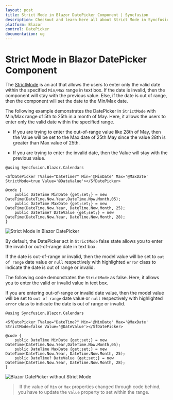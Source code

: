 ```yaml
---
layout: post
title: Strict Mode in Blazor DatePicker Component | Syncfusion
description: Checkout and learn here all about Strict Mode in Syncfusion Blazor DatePicker component and much more.
platform: Blazor
control: DatePicker
documentation: ug
---
```


# Strict Mode in Blazor DatePicker Component

The [StrictMode](https://help.syncfusion.com/cr/blazor/Syncfusion.Blazor.Calendars.SfDatePicker-1.html#Syncfusion_Blazor_Calendars_SfDatePicker_1_StrictMode) is an act that allows the users to enter only the valid date within the specified `Min/Max` range in text box. If the date is invalid, then the component will stay with the previous value. Else, if the date is out of range, then the component will set the date to the Min/Max date.

The following example demonstrates the DatePicker in `StrictMode` with Min/Max range of 5th to 25th in a month of May. Here, it allows the users to enter only the valid date within the specified range.

* If you are trying to enter the out-of-range value like 28th of May, then the Value will be set to the Max date of 25th May since the value 28th is greater than Max value of 25th.

* If you are trying to enter the invalid date, then the Value will stay with the previous value.

```cshtml
@using Syncfusion.Blazor.Calendars

<SfDatePicker TValue="DateTime?" Min='@MinDate' Max='@MaxDate' StrictMode=true Value='@DateValue'></SfDatePicker>

@code {
    public DateTime MinDate {get;set;} = new DateTime(DateTime.Now.Year,DateTime.Now.Month,05);
    public DateTime MaxDate {get;set;} = new DateTime(DateTime.Now.Year, DateTime.Now.Month, 25);
    public DateTime? DateValue {get;set;} = new DateTime(DateTime.Now.Year, DateTime.Now.Month, 28);
}
```



![Strict Mode in Blazor DatePicker](./images/blazor-datepicker-strict-mode.png)

By default, the DatePicker act in `StrictMode` false state allows you to enter the invalid or out-of-range date in text box.

If the date is out-of-range or invalid, then the model value will be set to `out of range` date value or `null` respectively with highlighted  `error` class to indicate the date is out of range or invalid.

The following code demonstrates the `StrictMode` as false. Here, it allows you to enter the valid or invalid value in text box.

If you are entering out-of-range or invalid date value, then the model value will be set to `out of range` date value or `null` respectively with highlighted  `error` class to indicate the date is out of range or invalid.

```cshtml
@using Syncfusion.Blazor.Calendars

<SfDatePicker TValue="DateTime?" Min='@MinDate' Max='@MaxDate' StrictMode=false Value='@DateValue'></SfDatePicker>

@code {
    public DateTime MinDate {get;set;} = new DateTime(DateTime.Now.Year,DateTime.Now.Month,05);
    public DateTime MaxDate {get;set;} = new DateTime(DateTime.Now.Year, DateTime.Now.Month, 25);
    public DateTime? DateValue {get;set;} = new DateTime(DateTime.Now.Year, DateTime.Now.Month, 28);
}
```



![Blazor DatePicker without Strict Mode](./images/blazor-datepicker-without-strict-mode.png)

> If the value of `Min` or `Max` properties changed through code behind, you have to update the `Value` property to set within the range.